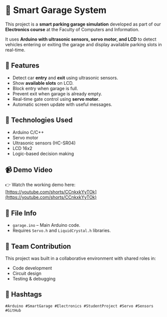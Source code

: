 # 🚗 Smart Garage System

This project is a **smart parking garage simulation** developed as part of our **Electronics course** at the Faculty of Computers and Information.

It uses **Arduino with ultrasonic sensors, servo motor, and LCD** to detect vehicles entering or exiting the garage and display available parking slots in real-time.

## 🎯 Features

- Detect car **entry** and **exit** using ultrasonic sensors.
- Show **available slots** on LCD.
- Block entry when garage is full.
- Prevent exit when garage is already empty.
- Real-time gate control using **servo motor**.
- Automatic screen update with useful messages.

## 🧠 Technologies Used

- Arduino C/C++
- Servo motor
- Ultrasonic sensors (HC-SR04)
- LCD 16x2
- Logic-based decision making

## 📹 Demo Video

👉 Watch the working demo here:  
[https://youtube.com/shorts/CCnkxkYyTOk](https://youtube.com/shorts/CCnkxkYyTOk)

## 📁 File Info

- `garage.ino` – Main Arduino code.
- Requires `Servo.h` and `LiquidCrystal.h` libraries.

## 👥 Team Contribution

This project was built in a collaborative environment with shared roles in:
- Code development
- Circuit design
- Testing & debugging

## 🔗 Hashtags

`#Arduino #SmartGarage #Electronics #StudentProject #Servo #Sensors #GitHub`
